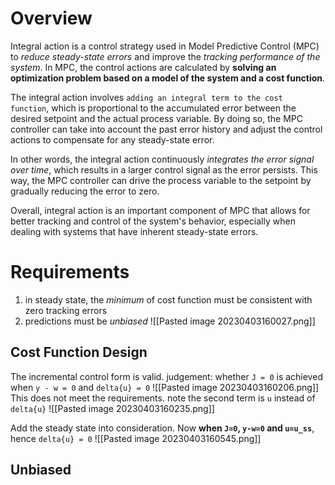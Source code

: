 # Overview
Integral action is a control strategy used in Model Predictive Control (MPC) to _reduce steady-state errors_ and improve the _tracking performance of the system_. In MPC, the control actions are calculated by **solving an optimization problem based on a model of the system and a cost function**.

The integral action involves `adding an integral term to the cost function`, which is proportional to the accumulated error between the desired setpoint and the actual process variable. By doing so, the MPC controller can take into account the past error history and adjust the control actions to compensate for any steady-state error.

In other words, the integral action continuously _integrates the error signal over time_, which results in a larger control signal as the error persists. This way, the MPC controller can drive the process variable to the setpoint by gradually reducing the error to zero.

Overall, integral action is an important component of MPC that allows for better tracking and control of the system's behavior, especially when dealing with systems that have inherent steady-state errors.


# Requirements
1. in steady state, the _minimum_ of cost function must be consistent with zero tracking errors
2. predictions must be *unbiased*
![[Pasted image 20230403160027.png]]

## Cost Function Design
The incremental control form is valid.
judgement: whether `J = 0` is achieved when `y - w = 0` and `delta{u} = 0`
![[Pasted image 20230403160206.png]]
This does not meet the requirements. note the second term is `u` instead of `delta{u}`
![[Pasted image 20230403160235.png]]

Add the steady state into consideration. Now **when `J=0`, `y-w=0` and `u=u_ss`**, hence `delta{u} = 0`
![[Pasted image 20230403160545.png]]

## Unbiased
